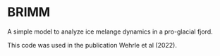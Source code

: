# BRIMM

A simple model to analyze ice melange dynamics in a pro-glacial fjord.

This code was used in the publication Wehrle et al (2022).

